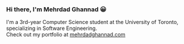 ### Hi there, I'm Mehrdad Ghannad 😀

I'm a 3rd-year Computer Science student at the University of Toronto, specializing in Software Engineering. <br/>
Check out my portfolio at [mehrdadghannad.com](https://mehrdadghannad.com/)
